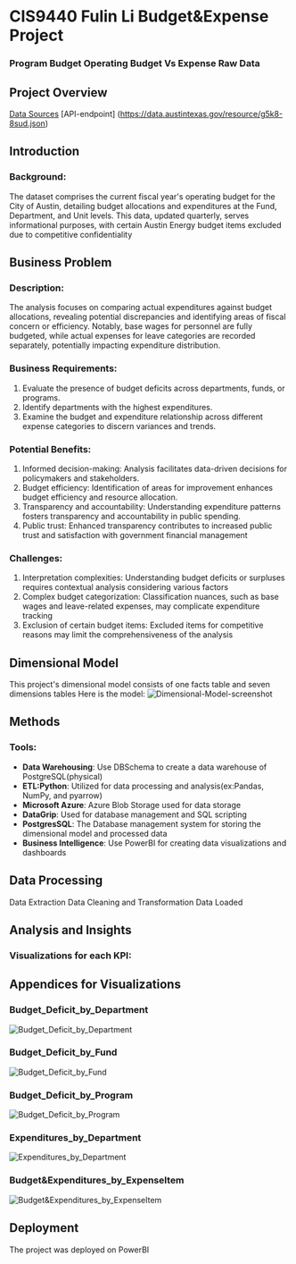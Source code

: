 # CIS9440 Fulin Li Budget&Expense Project

### Program Budget Operating Budget Vs Expense Raw Data

## Project Overview
[Data Sources](https://data.austintexas.gov/Budget-and-Finance/Program-Budget-Operating-Budget-Vs-Expense-Raw-Dat/g5k8-8sud/about_data)
[API-endpoint] (https://data.austintexas.gov/resource/g5k8-8sud.json)

## Introduction
### Background:
The dataset comprises the current fiscal year's operating budget for the City of Austin, detailing budget allocations and expenditures at the Fund, Department, and Unit levels. This data, updated quarterly, serves informational purposes, with certain Austin Energy budget items excluded due to competitive confidentiality

## Business Problem
### Description:
The analysis focuses on comparing actual expenditures against budget allocations, revealing potential discrepancies and identifying areas of fiscal concern or efficiency. Notably, base wages for personnel are fully budgeted, while actual expenses for leave categories are recorded separately, potentially impacting expenditure distribution.

### Business Requirements:
1. Evaluate the presence of budget deficits across departments, funds, or programs.
2. Identify departments with the highest expenditures.
3. Examine the budget and expenditure relationship across different expense categories to discern variances and trends.

### Potential Benefits:
1. Informed decision-making: Analysis facilitates data-driven decisions for policymakers and stakeholders.
2. Budget efficiency: Identification of areas for improvement enhances budget efficiency and resource allocation.
3. Transparency and accountability: Understanding expenditure patterns fosters transparency and accountability in public spending.
4. Public trust: Enhanced transparency contributes to increased public trust and satisfaction with government financial management

### Challenges:
1. Interpretation complexities: Understanding budget deficits or surpluses requires contextual analysis considering various factors
2. Complex budget categorization: Classification nuances, such as base wages and leave-related expenses, may complicate expenditure tracking
3. Exclusion of certain budget items: Excluded items for competitive reasons may limit the comprehensiveness of the analysis

## Dimensional Model
This project's dimensional model consists of one facts table and seven dimensions tables
Here is the model:
![Dimensional-Model-screenshot](https://github.com/FULIN2024/cis9440hw12/assets/159972695/4cdfb42b-40f1-49c5-a0e3-dd621b3b03c0)


## Methods

### Tools:
- **Data Warehousing**: Use DBSchema to create a data warehouse of PostgreSQL(physical)
- **ETL:Python**: Utilized for data processing and analysis(ex:Pandas, NumPy, and pyarrow)
- **Microsoft Azure**: Azure Blob Storage used for data storage
- **DataGrip**: Used for database management and SQL scripting
- **PostgresSQL**: The Database management system for storing the dimensional model and processed data
- **Business Intelligence**: Use PowerBI for creating data visualizations and dashboards

## Data Processing
Data Extraction
Data Cleaning and Transformation
Data Loaded

## Analysis and Insights
### Visualizations for each KPI:










## Appendices for Visualizations
### Budget_Deficit_by_Department
![Budget_Deficit_by_Department](https://github.com/FULIN2024/cis9440hw12/assets/159972695/d11a3bbe-352d-4316-9399-251bc7e3c296)

### Budget_Deficit_by_Fund
![Budget_Deficit_by_Fund](https://github.com/FULIN2024/cis9440hw12/assets/159972695/21bac8b0-6c1d-4cd4-bdfd-83ffa150595f)

### Budget_Deficit_by_Program
![Budget_Deficit_by_Program](https://github.com/FULIN2024/cis9440hw12/assets/159972695/56032acf-2e80-4329-8abb-d2ba751fb903)

### Expenditures_by_Department
![Expenditures_by_Department](https://github.com/FULIN2024/cis9440hw12/assets/159972695/4bcabed3-d944-4dc2-b623-0ef25409473c)

### Budget&Expenditures_by_ExpenseItem
![Budget&Expenditures_by_ExpenseItem](https://github.com/FULIN2024/cis9440hw12/assets/159972695/548aecee-586c-455e-91b6-b30f5776dedc)


## Deployment
The project was deployed on PowerBI


